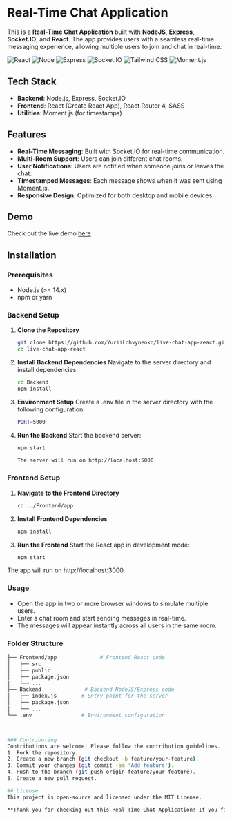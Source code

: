 # Real-Time Chat Application

This is a **Real-Time Chat Application** built with **NodeJS**, **Express**, **Socket.IO**, and **React**. The app provides users with a seamless real-time messaging experience, allowing multiple users to join and chat in real-time.

![React](https://img.shields.io/badge/React-09D3AC?style=for-the-badge&logo=createreactapp&logoColor=white)
![Node](https://img.shields.io/badge/Node.js-339933?style=for-the-badge&logo=Node.js&logoColor=white)
![Express](https://img.shields.io/badge/Expressjs-000000?style=for-the-badge&logo=Express&logoColor=white)
![Socket.IO](https://img.shields.io/badge/Socket.IO-010101?style=for-the-badge&logo=socket.io&logoColor=white)
![Tailwind CSS](https://img.shields.io/badge/Tailwind_CSS-38B2AC?style=for-the-badge&logo=tailwind-css&logoColor=white)
![Moment.js](https://img.shields.io/badge/Moment.js-000000?style=for-the-badge&logo=moment.js&logoColor=white)


## Tech Stack

- **Backend**: Node.js, Express, Socket.IO
- **Frontend**: React (Create React App), React Router 4, SASS
- **Utilities**: Moment.js (for timestamps)

## Features

- **Real-Time Messaging**: Built with Socket.IO for real-time communication.
- **Multi-Room Support**: Users can join different chat rooms.
- **User Notifications**: Users are notified when someone joins or leaves the chat.
- **Timestamped Messages**: Each message shows when it was sent using Moment.js.
- **Responsive Design**: Optimized for both desktop and mobile devices.

## Demo

Check out the live demo [here](#) 

## Installation

### Prerequisites

- Node.js (>= 14.x)
- npm or yarn

### Backend Setup

1. **Clone the Repository**
   ```bash
   git clone https://github.com/YuriiLohvynenko/live-chat-app-react.git
   cd live-chat-app-react


2. **Install Backend Dependencies** Navigate to the server directory and install dependencies:
   ```bash
   cd Backend
   npm install

3. **Environment Setup** Create a .env file in the server directory with the following configuration:
   ```bash
   PORT=5000

4. **Run the Backend** Start the backend server:
   ```bash
   npm start

   The server will run on http://localhost:5000.

### Frontend Setup

1. **Navigate to the Frontend Directory**
   ```bash
   cd ../Frontend/app

2. **Install Frontend Dependencies**
   ```bash
   npm install

3. **Run the Frontend** Start the React app in development mode:
   ```bash
   npm start

The app will run on http://localhost:3000.

### Usage

- Open the app in two or more browser windows to simulate multiple users.
- Enter a chat room and start sending messages in real-time.
- The messages will appear instantly across all users in the same room.

### Folder Structure
   ```bash
   ├── Frontend/app              # Frontend React code
│   ├── src
│   ├── public
│   ├── package.json
│   └── ...
├── Backend              # Backend NodeJS/Express code
│   ├── index.js        # Entry point for the server
│   ├── package.json
│   └── ...
└── .env                # Environment configuration



### Contributing
Contributions are welcome! Please follow the contribution guidelines.
   1. Fork the repository.
   2. Create a new branch (git checkout -b feature/your-feature).
   3. Commit your changes (git commit -am 'Add feature').
   4. Push to the branch (git push origin feature/your-feature).
   5. Create a new pull request.

## License
This project is open-source and licensed under the MIT License.

**Thank you for checking out this Real-Time Chat Application! If you find this project useful, don’t forget to give it a ⭐ on GitHub.**